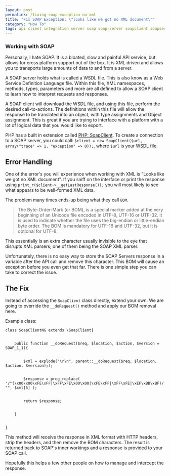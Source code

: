 ```yaml
---
layout: post
permalink: /fixing-soap-exception-no-xml
title: "Fix SOAP Exception: \"looks like we got no XML document\""
category: "How To"
tags: api client integration server soap soap-server soapclient soapserver xml
---
```

### Working with SOAP

Personally, I hate SOAP. It is a bloated, slow and painful API service, but allows for cross platform support out of the box. It is XML driven and allows you to transports large amounts of data to and from a server.

A SOAP server holds what is called a WSDL file. This is also know as a Web Service Definition Language file. Within this file, XML namespaces, methods, types, parameters and more are all defined to allow a SOAP client to learn how to interpret requests and responses.

A SOAP client will download the WSDL file, and using this file, perform the desired call-to-actions. The definitions within this file will allow the response to be translated into an object, with type assignments and Object assignment. This is great if you are trying to interface with a platform with a lot of logical data that you would like to export.

PHP has a built in extension called [PHP: SoapClient](http://www.php.net/manual/en/class.soapclient.php). To create a connection to a SOAP server, you could call: `$client = new SoapClient($url, array("trace" => 1, "exception" => 0));`, where `$url` is your WSDL file.

## Error Handling

One of the error's you will experience when working with XML is "Looks like we got no XML document". If you sniff on the interface or print the response using `print_r($client->__getLastResponse());` you will most likely to see what appears to be well-formed XML data.

The problem many times ends-up being what they call `BOM`.

> The Byte-Order-Mark (or BOM), is a special marker added at the very beginning of an Unicode file encoded in UTF-8, UTF-16 or UTF-32. It is used to indicate whether the file uses the big-endian or little-endian byte order. The BOM is mandatory for UTF-16 and UTF-32, but it is optional for UTF-8.

This essentially is an extra character usually invisible to the eye that disrupts XML parsers; one of them being the SOAP XML parser.

Unfortunately, there is no easy way to store the SOAP Servers response in a variable after the API call and remove this character. This BOM will cause an exception before you even get that far. There is one simple step you can take to correct the issue.

## The Fix

Instead of accessing the `SoapClient` class directly, extend your own. We are going to override the `__doRequest()` method and apply our BOM removal here.

Example class:

    class SoapClientNG extends \SoapClient{
    
    
        public function __doRequest($req, $location, $action, $version = SOAP_1_1){
    
    
            $xml = explode("\r\n", parent::__doRequest($req, $location, $action, $version););
    
    
            $response = preg_replace( '/^(\x00\x00\xFE\xFF|\xFF\xFE\x00\x00|\xFE\xFF|\xFF\xFE|\xEF\xBB\xBF)/', "", $xml[5] );
    
    
            return $response;
    
    
        }
    
    
    }

This method will receive the response in XML format with HTTP headers, strip the headers, and then remove the BOM characters. The result is returned back to SOAP's inner workings and a response is provided to your SOAP call.

Hopefully this helps a few other people on how to manage and intercept the response.

